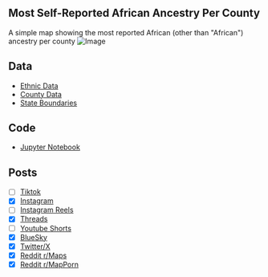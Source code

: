 ## Most Self-Reported African Ancestry Per County
A simple map showing the most reported African (other than "African") ancestry per county
![Image](https://drive.google.com/uc?export=view&id=1PeIA0W_IJCheBcOkhQrydCXOOjJpQ7-f)

## Data
* [Ethnic Data](https://data.census.gov/table/ACSDT5Y2023.B04006?g=010XX00US$0500000&moe=false)
* [County Data](https://www.census.gov/geographies/mapping-files/time-series/geo/cartographic-boundary.html)
* [State Boundaries](https://www.census.gov/geographies/mapping-files/time-series/geo/carto-boundary-file.html)

## Code
* [Jupyter Notebook](FormatData.ipynb)

## Posts
- [ ] [Tiktok]()
- [x] [Instagram](https://www.instagram.com/p/DMq3-OhSUnl/)
- [ ] [Instagram Reels]()
- [x] [Threads](https://www.threads.com/@vinemapper/post/DMq3-taSZKO)
- [ ] [Youtube Shorts]()
- [x] [BlueSky](https://bsky.app/profile/vinemapper.bsky.social/post/3lv2qn4wtpk2g)
- [x] [Twitter/X](https://x.com/VineMapper/status/1949975272133935357)
- [x] [Reddit r/Maps](https://www.reddit.com/r/Maps/comments/1mbvu62/most_selfreported_african_ancestry_per_county/)
- [x] [Reddit r/MapPorn](https://www.reddit.com/r/MapPorn/comments/1mbvu77/most_selfreported_african_ancestry_per_county/)
